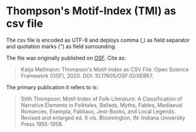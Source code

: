 # Thompson's Motif-Index (TMI) as csv file

The csv file is encoded as UTF-8 and deploys comma (,) as field separator and quotation marks (") as field surrounding.

The file was originally published on [OSF](https://osf.io/xeb67/). Cite as:

 > Katja Mellmann: Thompson's Motif-Index as CSV File. Open Science Framework (OSF), 2020. DOI: 10.17605/OSF.IO/XEB67.


The primary publication it refers to is:

 > Stith Thompson: Motif-Index of Folk-Literature. A Classification of Narrative Elements in Folktales, Ballads, Myths, Fables, Mediaeval Romances, Exempla, Fabliaux, Jest-Books, and Local Legends. Revised and enlarged ed. 6 vls. Bloomington, IN: Indiana University Press 1955-1958.


